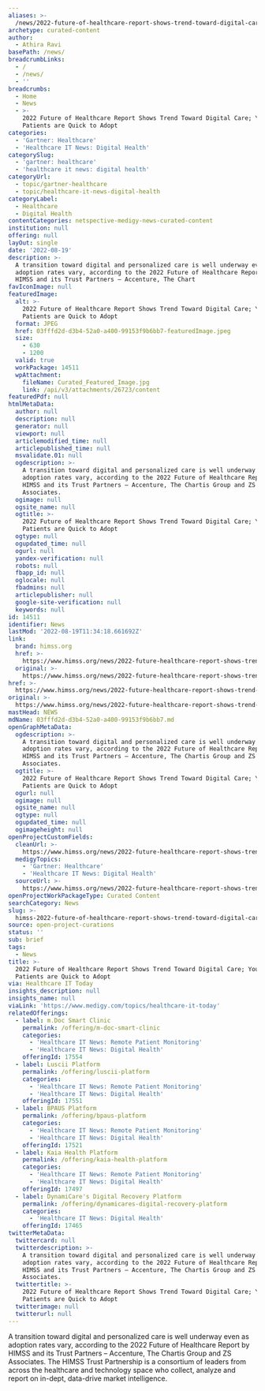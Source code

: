 ```yaml
---
aliases: >-
  /news/2022-future-of-healthcare-report-shows-trend-toward-digital-care-young-patients-are-quick-to-adopt
archetype: curated-content
author:
  - Athira Ravi
basePath: /news/
breadcrumbLinks:
  - /
  - /news/
  - ''
breadcrumbs:
  - Home
  - News
  - >-
    2022 Future of Healthcare Report Shows Trend Toward Digital Care; Young
    Patients are Quick to Adopt
categories:
  - 'Gartner: Healthcare'
  - 'Healthcare IT News: Digital Health'
categorySlug:
  - 'gartner: healthcare'
  - 'healthcare it news: digital health'
categoryUrl:
  - topic/gartner-healthcare
  - topic/healthcare-it-news-digital-health
categoryLabel:
  - Healthcare
  - Digital Health
contentCategories: netspective-medigy-news-curated-content
institution: null
offering: null
layOut: single
date: '2022-08-19'
description: >-
  A transition toward digital and personalized care is well underway even as
  adoption rates vary, according to the 2022 Future of Healthcare Report by
  HIMSS and its Trust Partners – Accenture, The Chart
favIconImage: null
featuredImage:
  alt: >-
    2022 Future of Healthcare Report Shows Trend Toward Digital Care; Young
    Patients are Quick to Adopt
  format: JPEG
  href: 03fffd2d-d3b4-52a0-a400-99153f9b6bb7-featuredImage.jpeg
  size:
    - 630
    - 1200
  valid: true
  workPackage: 14511
  wpAttachment:
    fileName: Curated_Featured_Image.jpg
    link: /api/v3/attachments/26723/content
featuredPdf: null
htmlMetaData:
  author: null
  description: null
  generator: null
  viewport: null
  articlemodified_time: null
  articlepublished_time: null
  msvalidate.01: null
  ogdescription: >-
    A transition toward digital and personalized care is well underway even as
    adoption rates vary, according to the 2022 Future of Healthcare Report by
    HIMSS and its Trust Partners – Accenture, The Chartis Group and ZS
    Associates.
  ogimage: null
  ogsite_name: null
  ogtitle: >-
    2022 Future of Healthcare Report Shows Trend Toward Digital Care; Young
    Patients are Quick to Adopt
  ogtype: null
  ogupdated_time: null
  ogurl: null
  yandex-verification: null
  robots: null
  fbapp_id: null
  oglocale: null
  fbadmins: null
  articlepublisher: null
  google-site-verification: null
  keywords: null
id: 14511
identifier: News
lastMod: '2022-08-19T11:34:18.661692Z'
link:
  brand: himss.org
  href: >-
    https://www.himss.org/news/2022-future-healthcare-report-shows-trend-toward-digital-care-young-patients-are-quick-adopt
  original: >-
    https://www.himss.org/news/2022-future-healthcare-report-shows-trend-toward-digital-care-young-patients-are-quick-adopt
href: >-
  https://www.himss.org/news/2022-future-healthcare-report-shows-trend-toward-digital-care-young-patients-are-quick-adopt
original: >-
  https://www.himss.org/news/2022-future-healthcare-report-shows-trend-toward-digital-care-young-patients-are-quick-adopt
mastHead: NEWS
mdName: 03fffd2d-d3b4-52a0-a400-99153f9b6bb7.md
openGraphMetaData:
  ogdescription: >-
    A transition toward digital and personalized care is well underway even as
    adoption rates vary, according to the 2022 Future of Healthcare Report by
    HIMSS and its Trust Partners – Accenture, The Chartis Group and ZS
    Associates.
  ogtitle: >-
    2022 Future of Healthcare Report Shows Trend Toward Digital Care; Young
    Patients are Quick to Adopt
  ogurl: null
  ogimage: null
  ogsite_name: null
  ogtype: null
  ogupdated_time: null
  ogimageheight: null
openProjectCustomFields:
  cleanUrl: >-
    https://www.himss.org/news/2022-future-healthcare-report-shows-trend-toward-digital-care-young-patients-are-quick-adopt
  medigyTopics:
    - 'Gartner: Healthcare'
    - 'Healthcare IT News: Digital Health'
  sourceUrl: >-
    https://www.himss.org/news/2022-future-healthcare-report-shows-trend-toward-digital-care-young-patients-are-quick-adopt
openProjectWorkPackageType: Curated Content
searchCategory: News
slug: >-
  himss-2022-future-of-healthcare-report-shows-trend-toward-digital-care-young-patients-are-quick-to-adopt
source: open-project-curations
status: ''
sub: brief
tags:
  - News
title: >-
  2022 Future of Healthcare Report Shows Trend Toward Digital Care; Young
  Patients are Quick to Adopt
via: Healthcare IT Today
insights_description: null
insights_name: null
viaLink: 'https://www.medigy.com/topics/healthcare-it-today'
relatedOfferings:
  - label: m.Doc Smart Clinic
    permalink: /offering/m-doc-smart-clinic
    categories:
      - 'Healthcare IT News: Remote Patient Monitoring'
      - 'Healthcare IT News: Digital Health'
    offeringId: 17554
  - label: Luscii Platform
    permalink: /offering/luscii-platform
    categories:
      - 'Healthcare IT News: Remote Patient Monitoring'
      - 'Healthcare IT News: Digital Health'
    offeringId: 17551
  - label: BPAUS Platform
    permalink: /offering/bpaus-platform
    categories:
      - 'Healthcare IT News: Remote Patient Monitoring'
      - 'Healthcare IT News: Digital Health'
    offeringId: 17521
  - label: Kaia Health Platform
    permalink: /offering/kaia-health-platform
    categories:
      - 'Healthcare IT News: Remote Patient Monitoring'
      - 'Healthcare IT News: Digital Health'
    offeringId: 17497
  - label: DynamiCare's Digital Recovery Platform
    permalink: /offering/dynamicares-digital-recovery-platform
    categories:
      - 'Healthcare IT News: Digital Health'
    offeringId: 17465
twitterMetaData:
  twittercard: null
  twitterdescription: >-
    A transition toward digital and personalized care is well underway even as
    adoption rates vary, according to the 2022 Future of Healthcare Report by
    HIMSS and its Trust Partners – Accenture, The Chartis Group and ZS
    Associates.
  twittertitle: >-
    2022 Future of Healthcare Report Shows Trend Toward Digital Care; Young
    Patients are Quick to Adopt
  twitterimage: null
  twitterurl: null
---
```

<p>A transition toward digital and personalized care is well underway even as adoption rates vary, according to the 2022 Future of Healthcare Report by HIMSS and its Trust Partners – Accenture, The Chartis Group and ZS Associates. The HIMSS Trust Partnership is a consortium of leaders from across the healthcare and technology space who collect, analyze and report on in-dept, data-drive market intelligence.</p>